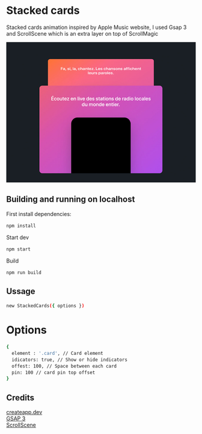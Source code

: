 # Stacked cards

Stacked cards animation inspired by Apple Music website, I used Gsap 3 and ScrollScene which is an extra layer on top of ScrollMagic

![Preview](_preview.jpg)

## Building and running on localhost

First install dependencies:

```sh
npm install
```

Start dev

```sh
npm start
```

Build

```sh
npm run build
```

## Ussage
```sh
new StackedCards({ options })
```
# Options
```sh
{
  element : '.card', // Card element
  idicators: true, // Show or hide indicators
  offest: 100, // Space between each card
  pin: 100 // card pin top offset
}
```

## Credits

[createapp.dev](https://createapp.dev/) \
[GSAP 3](https://github.com/greensock/GSAP) \
[ScrollScene](https://github.com/jonkwheeler/ScrollScene)

